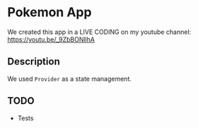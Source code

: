 # Pokemon App

We created this app in a LIVE CODING on my youtube channel: https://youtu.be/_9ZbBONllhA

## Description

We used `Provider` as a state management.

## TODO

- Tests

